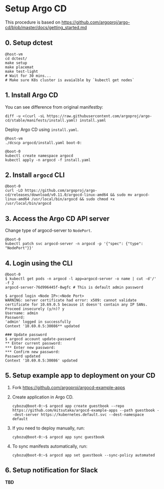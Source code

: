 Setup Argo CD
=============

This procedure is based on https://github.com/argoproj/argo-cd/blob/master/docs/getting_started.md

## 0. Setup dctest

```console
@host-vm
cd dctest/
make setup
make placemat
make test-light
# Wait for 30 mins...
# Make sure K8s cluster is avaialble by `kubectl get nodes`
```

## 1. Install Argo CD

You can see difference from original manifestby:

```console
diff -u <(curl -sL https://raw.githubusercontent.com/argoproj/argo-cd/stable/manifests/install.yaml) install.yaml
```

Deploy Argo CD using `install.yaml`.

```console
@host-vm
./dcscp argocd/install.yaml boot-0:

@boot-0 
kubectl create namespace argocd
kubectl apply -n argocd -f install.yaml
```

## 2. Install `argocd` CLI

```console
@boot-0 
curl -LO https://github.com/argoproj/argo-cd/releases/download/v0.11.0/argocd-linux-amd64 && sudo mv argocd-linux-amd64 /usr/local/bin/argocd && sudo chmod +x /usr/local/bin/argocd
```

## 3. Access the Argo CD API server

Change type of argocd-server to `NodePort`.

```console
@boot-0 
kubectl patch svc argocd-server -n argocd -p '{"spec": {"type": "NodePort"}}'
```

## 4. Login using the CLI

```console
@boot-0
$ kubectl get pods -n argocd -l app=argocd-server -o name | cut -d'/' -f 2
argocd-server-76d996445f-8wgfc # This is default admin password

$ argocd login <Node IP>:<Node Port>
WARNING: server certificate had error: x509: cannot validate certificate for 10.69.0.5 because it doesn't contain any IP SANs. Proceed insecurely (y/n)? y
Username: admin
Password:
'admin' logged in successfully
Context '10.69.0.5:30086** updated

### Update password
$ argocd account update-password
** Enter current password:
*** Enter new password:
*** Confirm new password:
Password updated
Context '10.69.0.5:30086' updated
```

## 5. Setup example app to deployment on your CD

1. Fork https://github.com/argoproj/argocd-example-apps
2. Create application in Argo CD.

    ```console
    cybozu@boot-0:~$ argocd app create guestbook --repo https://github.com/mitsutaka/argocd-example-apps --path guestbook --dest-server https://kubernetes.default.svc --dest-namespace default
    ```

3. If you need to deploy manually, run:

    ```console
    cybozu@boot-0:~$ argocd app sync guestbook
    ```

4. To sync manifests automatically, run:

    ```console
    cybozu@boot-0:~$ argocd app set guestbook --sync-policy automated
    ```

## 6. Setup notification for Slack

**TBD**
